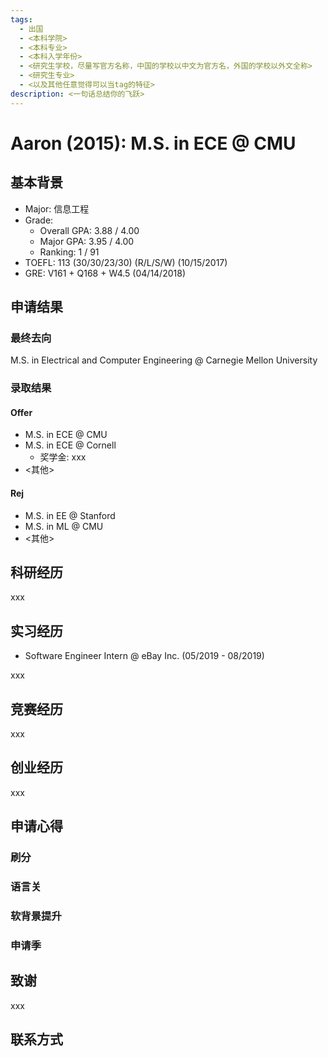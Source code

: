 ```yaml
---
tags:
  - 出国
  - <本科学院>
  - <本科专业>
  - <本科入学年份>
  - <研究生学校，尽量写官方名称，中国的学校以中文为官方名，外国的学校以外文全称>
  - <研究生专业>
  - <以及其他任意觉得可以当tag的特征>
description: <一句话总结你的飞跃>
---
```


<!-- > `tags` 是用来在文章的最后显示一系列标签，便于读者点击任意标签即可找到所有带相同标签的文章。 -->

# Aaron (2015): M.S. in ECE @ CMU

<!-- > <名称> (<本科入学年份>)：<去向，尽量简短，因为标题太长就不美观> -->

## 基本背景

- Major: 信息工程
- Grade:
  - Overall GPA: 3.88 / 4.00
  - Major GPA: 3.95 / 4.00 
  - Ranking: 1 / 91
- TOEFL: 113 (30/30/23/30) (R/L/S/W) (10/15/2017)
- GRE: V161 + Q168 + W4.5 (04/14/2018)

<!-- > 雅思等其他考试遵照类似格式即可 -->

## 申请结果

### 最终去向

M.S. in Electrical and Computer Engineering @ Carnegie Mellon University

<!-- > 项目 @ 学校 -->

### 录取结果

#### Offer

- M.S. in ECE @ CMU
- M.S. in ECE @ Cornell
  - 奖学金: xxx
- <其他>

#### Rej

- M.S. in EE @ Stanford
- ​M.S. in ML @ CMU
- <其他>

<!-- > 这部分的学校名和专业名的简称如果比较常见的话可以简称，因为列表可能会很长，如果都写全称的话可能会显得拥挤 -->

## 科研经历

xxx

## 实习经历

- Software Engineer Intern @ eBay Inc. (05/2019 - 08/2019)

<!-- > 职称 @ 公司 (开始日期 - 结束日期） -->

xxx

## 竞赛经历

xxx

## 创业经历

xxx

## 申请心得

### 刷分

### 语言关

### 软背景提升

### 申请季

## 致谢

xxx

## 联系方式 

<!-- <这部分optional> -->